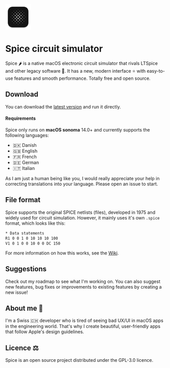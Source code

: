 <img src="/Spice/Assets.xcassets/AppIcon.appiconset/512x512%202x%201.png" width="80">

# Spice circuit simulator

Spice 🌶️ is a native macOS electronic circuit simulator that rivals LTSpice and other legacy software 🤮. It has a new, modern interface ⭐️ with easy-to-use features and smooth performance. Totally free and open source.

## Download

You can download the [latest version](https://github.com/l0uisgrange/spice/releases/latest) and run it directly.

#### Requirements
Spice only runs on **macOS sonoma** 14.0+ and currently supports the following languages:
- 🇩🇰 Danish
- 🇬🇧 English
- 🇫🇷 French
- 🇩🇪 German
- 🇮🇹 Italian

As I am just a human being like you, I would really appreciate your help in correcting translations into your language. Please open an issue to start.

## File format

Spice supports the original SPICE netlists (files), developed in 1975 and widely used for circuit simulation. However, it mainly uses it's own `.spice` format, which looks like this:
```text
* Data statements
R1 0 0 1 0 10 10 10 100
V1 0 1 0 0 10 0 0 DC 150
```

For more information on how this works, see the [Wiki](https://github.com/l0uisgrange/spice/wiki).

## Suggestions

Check out my roadmap to see what I'm working on. You can also suggest new features, bug fixes or improvements to existing features by creating a new issue!

## About me 👀

I'm a Swiss 🇨🇭 developer who is tired of seeing bad UX/UI in macOS apps in the engineering world. That's why I create beautiful, user-friendly apps that follow Apple's design guidelines.

## Licence ⚖️

Spice is an open source project distributed under the GPL-3.0 licence.
